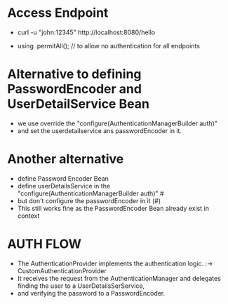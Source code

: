 # Access Endpoint
- curl -u "john:12345" http://localhost:8080/hello

- using
       .permitAll(); // to allow no authentication for all endpoints


# Alternative to defining PasswordEncoder and UserDetailService Bean
- we use override the "configure(AuthenticationManagerBuilder auth)"
- and set the userdetailservice ans passwordEncoder in it.

# Another alternative
- define Password Encoder Bean
- define userDetailsService in the  "configure(AuthenticationManagerBuilder auth)" #
- but don't configure the passwordEncoder in it (#)
- This still works fine as the PasswordEncoder Bean already exist in context



# AUTH FLOW
- The AuthenticationProvider implements the authentication logic. :-> CustomAuthenticationProvider
- It receives the request from the AuthenticationManager and delegates finding the user to a UserDetailsSerService, 
- and verifying the password to a PasswordEncoder.